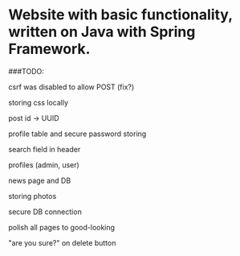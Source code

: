 # Website with basic functionality, written on Java with Spring Framework.

###TODO:

csrf was disabled to allow POST (fix?)

storing css locally

post id -> UUID

profile table and secure password storing

search field in header

profiles (admin, user)

news page and DB

storing photos

secure DB connection

polish all pages to good-looking

"are you sure?" on delete button